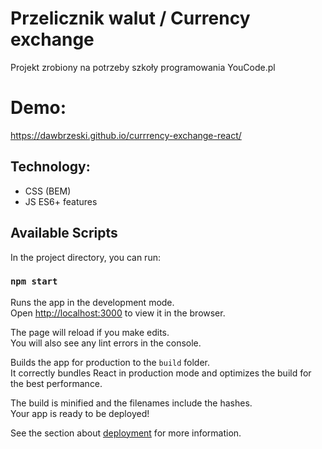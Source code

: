 # Przelicznik walut / Currency exchange  
Projekt zrobiony na potrzeby szkoły programowania YouCode.pl 

# Demo: 
https://dawbrzeski.github.io/currrency-exchange-react/
## Technology: 
- CSS (BEM)
- JS ES6+ features

## Available Scripts

In the project directory, you can run:

### `npm start`

Runs the app in the development mode.\
Open [http://localhost:3000](http://localhost:3000) to view it in the browser.

The page will reload if you make edits.\
You will also see any lint errors in the console.


Builds the app for production to the `build` folder.\
It correctly bundles React in production mode and optimizes the build for the best performance.

The build is minified and the filenames include the hashes.\
Your app is ready to be deployed!

See the section about [deployment](https://facebook.github.io/create-react-app/docs/deployment) for more information.

